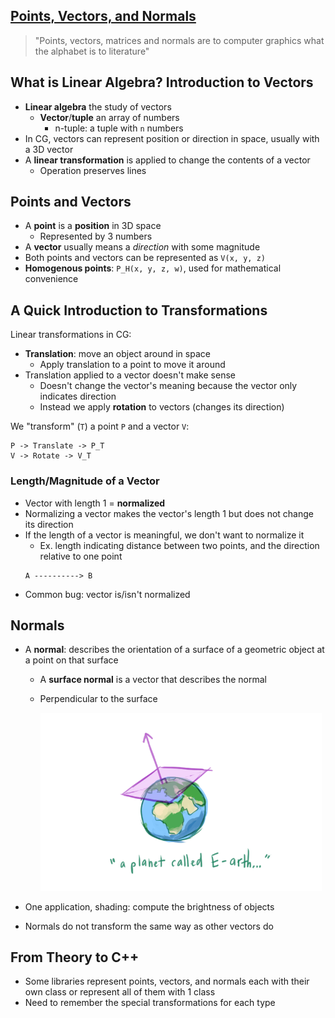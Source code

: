 ## [Points, Vectors, and Normals](https://www.scratchapixel.com/lessons/mathematics-physics-for-computer-graphics/geometry/points-vectors-and-normals)

> "Points, vectors, matrices and normals are to computer graphics what the alphabet is to literature"

## What is Linear Algebra? Introduction to Vectors
* **Linear algebra** the study of vectors
  * **Vector**/**tuple** an array of numbers
    * n-tuple: a tuple with `n` numbers
* In CG, vectors can represent position or direction in space, usually with a 3D vector
* A **linear transformation** is applied to change the contents of a vector
  * Operation preserves lines

## Points and Vectors
* A **point** is a **position** in 3D space
  * Represented by 3 numbers
* A **vector** usually means a *direction* with some magnitude
* Both points and vectors can be represented as `V(x, y, z)`
* **Homogenous points**: `P_H(x, y, z, w)`, used for mathematical convenience

## A Quick Introduction to Transformations
Linear transformations in CG:
* **Translation**: move an object around in space
  * Apply translation to a point to move it around
* Translation applied to a vector doesn't make sense
  * Doesn't change the vector's meaning because the vector only indicates direction
  * Instead we apply **rotation** to vectors (changes its direction)

We "transform" (`T`) a point `P` and a vector `V`:
```
P -> Translate -> P_T
V -> Rotate -> V_T
```

### Length/Magnitude of a Vector
* Vector with length 1 = **normalized**
* Normalizing a vector makes the vector's length 1 but does not change its direction
* If the length of a vector is meaningful, we don't want to normalize it
  * Ex. length indicating distance between two points, and the direction relative to one point
  ```
  A ----------> B
  ```
* Common bug: vector is/isn't normalized

## Normals
* A **normal**: describes the orientation of a surface of a geometric object at a point on that surface
  * A **surface normal** is a vector that describes the normal
  * Perpendicular to the surface
    
    <img src="images/surface-normal-earth.png" width="450px">

* One application, shading: compute the brightness of objects
* Normals do not transform the same way as other vectors do

## From Theory to C++
* Some libraries represent points, vectors, and normals each with their own class or represent all of them with 1 class
* Need to remember the special transformations for each type

